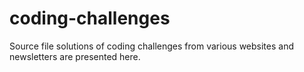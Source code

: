 # coding-challenges
Source file solutions of coding challenges from various websites and newsletters are presented here.
